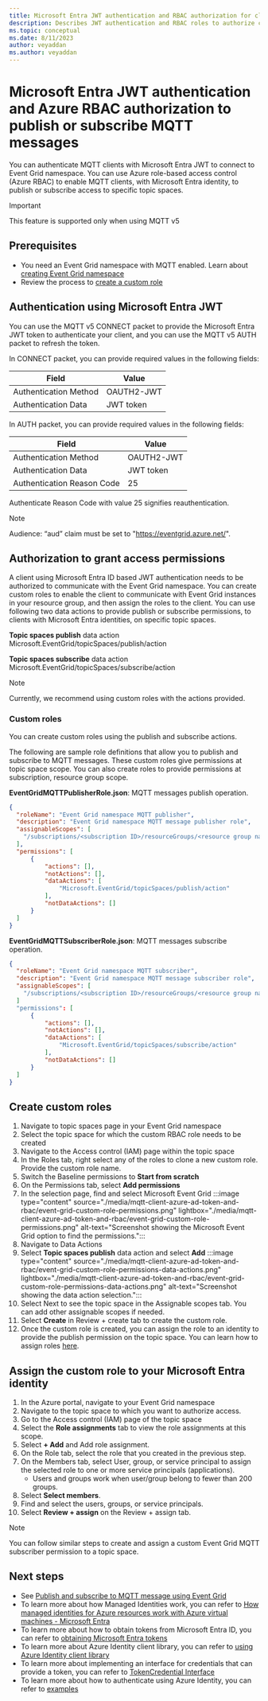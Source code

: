 ```yaml
---
title: Microsoft Entra JWT authentication and RBAC authorization for clients with Microsoft Entra identity
description: Describes JWT authentication and RBAC roles to authorize clients with Microsoft Entra identity to publish or subscribe MQTT messages
ms.topic: conceptual
ms.date: 8/11/2023
author: veyaddan
ms.author: veyaddan
---
```


# Microsoft Entra JWT authentication and Azure RBAC authorization to publish or subscribe MQTT messages
You can authenticate MQTT clients with Microsoft Entra JWT to connect to Event Grid namespace.  You can use Azure role-based access control (Azure RBAC) to enable MQTT clients, with Microsoft Entra identity, to publish or subscribe access to specific topic spaces.

> [!IMPORTANT]
> This feature is supported only when using MQTT v5

## Prerequisites
- You need an Event Grid namespace with MQTT enabled.  Learn about [creating Event Grid namespace](/azure/event-grid/create-view-manage-namespaces#create-a-namespace)
- Review the process to [create a custom role](/azure/role-based-access-control/custom-roles-portal)


<a name='authentication-using-azure-ad-jwt'></a>

## Authentication using Microsoft Entra JWT
You can use the MQTT v5 CONNECT packet to provide the Microsoft Entra JWT token to authenticate your client, and you can use the MQTT v5 AUTH packet to refresh the token.  

In CONNECT packet, you can provide required values in the following fields:

|Field  | Value  |
|---------|---------|
|Authentication Method | OAUTH2-JWT |
|Authentication Data | JWT token |

In AUTH packet, you can provide required values in the following fields:

|Field | Value |
|---------|---------|
| Authentication Method | OAUTH2-JWT |
| Authentication Data | JWT token |
| Authentication Reason Code | 25 |
 
Authenticate Reason Code with value 25 signifies reauthentication.

> [!NOTE]
> Audience: “aud” claim must be set to "https://eventgrid.azure.net/".

## Authorization to grant access permissions
A client using Microsoft Entra ID based JWT authentication needs to be authorized to communicate with the Event Grid namespace.  You can create custom roles to enable the client to communicate with Event Grid instances in your resource group, and then assign the roles to the client.  You can use following two data actions to provide publish or subscribe permissions, to clients with Microsoft Entra identities, on specific topic spaces.

**Topic spaces publish** data action
Microsoft.EventGrid/topicSpaces/publish/action

**Topic spaces subscribe** data action
Microsoft.EventGrid/topicSpaces/subscribe/action

> [!NOTE]
> Currently, we recommend using custom roles with the actions provided.

### Custom roles

You can create custom roles using the publish and subscribe actions.

The following are sample role definitions that allow you to publish and subscribe to MQTT messages.  These custom roles give permissions at topic space scope.  You can also create roles to provide permissions at subscription, resource group scope.

**EventGridMQTTPublisherRole.json**: MQTT messages publish operation.

```json
{
  "roleName": "Event Grid namespace MQTT publisher",
  "description": "Event Grid namespace MQTT message publisher role",
  "assignableScopes": [
    "/subscriptions/<subscription ID>/resourceGroups/<resource group name>/Microsoft.EventGrid/namespaces/<namespace name>/topicSpaces/<topicspace name>"
  ],
  "permissions": [
      {
          "actions": [],
          "notActions": [],
          "dataActions": [
              "Microsoft.EventGrid/topicSpaces/publish/action"
          ],
          "notDataActions": []
      }
  ]
}
```

**EventGridMQTTSubscriberRole.json**: MQTT messages subscribe operation.

```json
{
  "roleName": "Event Grid namespace MQTT subscriber",
  "description": "Event Grid namespace MQTT message subscriber role",
  "assignableScopes": [
    "/subscriptions/<subscription ID>/resourceGroups/<resource group name>/Microsoft.EventGrid/namespaces/<namespace name>/topicSpaces/<topicspace name>"
  ]
  "permissions": [
      {
          "actions": [],
          "notActions": [],
          "dataActions": [
              "Microsoft.EventGrid/topicSpaces/subscribe/action"
          ],
          "notDataActions": []
      }
  ]
}
```

## Create custom roles
1. Navigate to topic spaces page in your Event Grid namespace
1. Select the topic space for which the custom RBAC role needs to be created
1. Navigate to the Access control (IAM) page within the topic space
1. In the Roles tab, right select any of the roles to clone a new custom role.  Provide the custom role name.
1. Switch the Baseline permissions to **Start from scratch**
1. On the Permissions tab, select **Add permissions**
1. In the selection page, find and select Microsoft Event Grid
    :::image type="content" source="./media/mqtt-client-azure-ad-token-and-rbac/event-grid-custom-role-permissions.png" lightbox="./media/mqtt-client-azure-ad-token-and-rbac/event-grid-custom-role-permissions.png" alt-text="Screenshot showing the Microsoft Event Grid option to find the permissions.":::
1. Navigate to Data Actions
1. Select **Topic spaces publish** data action and select **Add**
    :::image type="content" source="./media/mqtt-client-azure-ad-token-and-rbac/event-grid-custom-role-permissions-data-actions.png" lightbox="./media/mqtt-client-azure-ad-token-and-rbac/event-grid-custom-role-permissions-data-actions.png" alt-text="Screenshot showing the data action selection.":::
1. Select Next to see the topic space in the Assignable scopes tab.  You can add other assignable scopes if needed.
1. Select **Create** in Review + create tab to create the custom role.
1. Once the custom role is created, you can assign the role to an identity to provide the publish permission on the topic space.  You can learn how to assign roles [here](/azure/role-based-access-control/role-assignments-portal).

<a name='assign-the-custom-role-to-your-azure-ad-identity'></a>

## Assign the custom role to your Microsoft Entra identity
1. In the Azure portal, navigate to your Event Grid namespace
1. Navigate to the topic space to which you want to authorize access.
1. Go to the Access control (IAM) page of the topic space
1. Select the **Role assignments** tab to view the role assignments at this scope.
1. Select **+ Add** and Add role assignment.
1. On the Role tab, select the role that you created in the previous step.
1. On the Members tab, select User, group, or service principal to assign the selected role to one or more service principals (applications).
    - Users and groups work when user/group belong to fewer than 200 groups.
1. Select **Select members**.
1. Find and select the users, groups, or service principals.
1. Select **Review + assign** on the Review + assign tab.

> [!NOTE]
> You can follow similar steps to create and assign a custom Event Grid MQTT subscriber permission to a topic space.

## Next steps
- See [Publish and subscribe to MQTT message using Event Grid](mqtt-publish-and-subscribe-portal.md)
- To learn more about how Managed Identities work, you can refer to [How managed identities for Azure resources work with Azure virtual machines - Microsoft Entra](/azure/active-directory/managed-identities-azure-resources/how-managed-identities-work-vm)  
- To learn more about how to obtain tokens from Microsoft Entra ID, you can refer to [obtaining Microsoft Entra tokens](/azure/active-directory/develop/v2-oauth2-client-creds-grant-flow#get-a-token)
- To learn more about Azure Identity client library, you can refer to [using Azure Identity client library](/azure/active-directory/managed-identities-azure-resources/how-to-use-vm-token#get-a-token-using-the-azure-identity-client-library)
- To learn more about implementing an interface for credentials that can provide a token, you can refer to [TokenCredential Interface](/java/api/com.azure.core.credential.tokencredential)
- To learn more about how to authenticate using Azure Identity, you can refer to [examples](https://github.com/Azure/azure-sdk-for-java/wiki/Azure-Identity-Examples)
